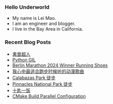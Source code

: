 ### Hello Underworld

- My name is Lei Mao.
- I am an engineer and blogger.
- I live in the Bay Area in California.


### Recent Blog Posts

<!-- BLOG-POST-LIST:START -->
- [禽兽超人](https://leimao.github.io/essay/%E7%A6%BD%E5%85%BD%E8%B6%85%E4%BA%BA/)
- [Python GIL](https://leimao.github.io/blog/Python-GIL/)
- [Berlin Marathon 2024 Winner Running Shoes](https://leimao.github.io/blog/Berlin-Marathon-2024-Winner-Running-Shoes/)
- [我心中最适合跑步时候听的动漫歌曲](https://leimao.github.io/essay/%E6%88%91%E5%BF%83%E4%B8%AD%E6%9C%80%E9%80%82%E5%90%88%E8%B7%91%E6%AD%A5%E6%97%B6%E5%80%99%E5%90%AC%E7%9A%84%E5%8A%A8%E6%BC%AB%E6%AD%8C%E6%9B%B2/)
- [Calabazas Park 徒步](https://leimao.github.io/life/Calabazas-Park/)
- [Pinnacles National Park 徒步](https://leimao.github.io/life/Pinnacles-National-Park-2024-09-28/)
- [十匙一饭](https://leimao.github.io/essay/%E5%8D%81%E5%8C%99%E4%B8%80%E9%A5%AD/)
- [CMake Build Parallel Configuration](https://leimao.github.io/blog/CMake-Build-Parallel-Configuration/)
<!-- BLOG-POST-LIST:END -->
